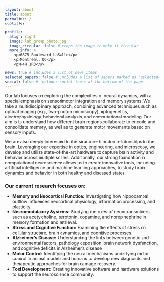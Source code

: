 ```yaml
---
layout: about
title: about
permalink: /
subtitle: 

profile:
  align: right
  image: lab_group_photo.jpg
  image_circular: false # crops the image to make it circular
  more_info: >
    <p>6875 Boulevard LaSalle</p>
    <p>Montréal, QC</p>
    <p>H4H 1R3</p>

news: true # includes a list of news items
selected_papers: false # includes a list of papers marked as "selected={true}"
social: false # includes social icons at the bottom of the page
---
```


Our lab focuses on exploring the complexities of neural dynamics, with a special emphasis on sensorimotor integration and memory systems. We take a multidisciplinary approach, combining advanced techniques such as optical imaging (e.g., two-photon microscopy), optogenetics, electrophysiology, behavioral analysis, and computational modeling. Our aim is to understand how different brain regions collaborate to encode and consolidate memory, as well as to generate motor movements based on sensory inputs.

We are also deeply interested in the structure-function relationships in the brain. Leveraging our expertise in optics, engineering, and microscopy, we develop and utilize state-of-the-art hardware to capture brain activity and behavior across multiple scales. Additionally, our strong foundation in computational neuroscience allows us to create innovative tools, including artificial intelligence and machine learning approaches, to study brain dynamics and behavior in both healthy and diseased states.

<h3>Our current research focuses on:</h3>
<ul>
<li><b>Memory and Neocortical Function:</b> Investigating how hippocampal outflow influences neocortical physiology, information processing, and plasticity.</li>
<li><b>Neuromodulatory Systems:</b> Studying the roles of neurotransmitters such as acetylcholine, serotonin, dopamine, and norepinephrine in memory formation and retrieval.</li>
<li><b>Stress and Cognitive Function:</b> Examining the effects of stress on cellular structure, brain dynamics, and cognitive processes.</li>
<li><b>Alzheimer’s Disease:</b> Understanding the links between genetic and environmental factors, pathology deposition, brain network dysfunction, and cognitive deficits in Alzheimer’s disease.
<li><b>Motor Control:</b> Identifying the neural mechanisms underlying motor control in animal models and humans to develop new diagnostic and therapeutic approaches for brain damage recovery.</li>
<li><b>Tool Development:</b> Creating innovative software and hardware solutions to support the neuroscience community.</li>
